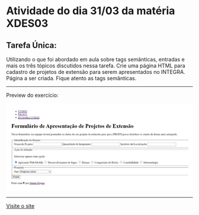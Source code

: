 <h1>Atividade do dia 31/03 da matéria XDES03</h1>
<h2>Tarefa Única:</h2>
<p>
Utilizando o que foi abordado em aula sobre tags semânticas, entradas e mais os três tópicos discutidos nessa tarefa. Crie
uma página HTML para cadastro de projetos de extensão para serem apresentados no INTEGRA.
Página a ser criada. Fique atento as tags semânticas.

</p>

<hr>

<p>
    Preview do exercício:
</p>

<img src = images/exercicio_preview.png />

<hr>

[Visite o site](https://vivinat.github.io/EX2_31_03/)
